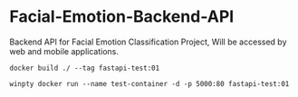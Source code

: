 # Facial-Emotion-Backend-API
Backend API for Facial Emotion Classification Project, Will be accessed by web and mobile applications.



```
docker build ./ --tag fastapi-test:01
```

```
winpty docker run --name test-container -d -p 5000:80 fastapi-test:01
```
